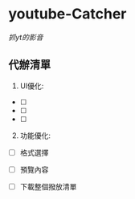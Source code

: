 # youtube-Catcher
*抓yt的影音*

## 代辦清單
1. UI優化:
  - [ ] 
  - [ ]
  - [ ]
2. 功能優化: 
  - [ ] 格式選擇
  - [ ] 預覽內容
  - [ ] 下載整個撥放清單

